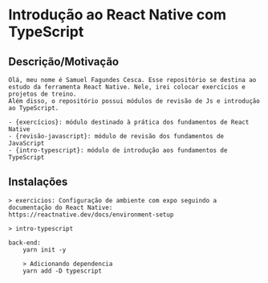 # Introdução ao React Native com TypeScript

## Descrição/Motivação
    Olá, meu nome é Samuel Fagundes Cesca. Esse repositório se destina ao estudo da ferramenta React Native. Nele, irei colocar exercícios e projetos de treino. 
    Além disso, o repositório possui módulos de revisão de Js e introdução ao TypeScript. 

    - {exercícios}: módulo destinado à prática dos fundamentos de React Native
    - {revisão-javascript}: módulo de revisão dos fundamentos de JavaScript
    - {intro-typescript}: módulo de introdução aos fundamentos de TypeScript 

## Instalações
    > exercicios: Configuração de ambiente com expo seguindo a documentação do React Native: https://reactnative.dev/docs/environment-setup

    > intro-typescript

    back-end: 
        yarn init -y

        > Adicionando dependencia 
        yarn add -D typescript